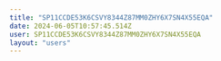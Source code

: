 ```yaml
---
title: "SP11CCDE53K6CSVY8344Z87MM0ZHY6X7SN4X55EQA"
date: 2024-06-05T10:57:45.514Z
user: SP11CCDE53K6CSVY8344Z87MM0ZHY6X7SN4X55EQA
layout: "users"
---
```

    